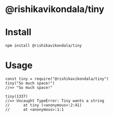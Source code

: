 # @rishikavikondala/tiny

# Install

`npm install @rishikavikondala/tiny`

# Usage
```
const tiny = require("@rishikavikondala/tiny")
tiny("So much space!")
//=> "So much space!"

tiny(1337)
//=> Uncaught TypeError: Tiny wants a string
//      at tiny (<anonymous>:2:41)
//      at <anonymous>:1:1
```
